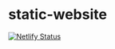 # static-website


[![Netlify Status](https://api.netlify.com/api/v1/badges/27914fe6-b28f-4bb9-832f-c0a2f759e0e7/deploy-status)](https://app.netlify.com/sites/vilelf/deploys)